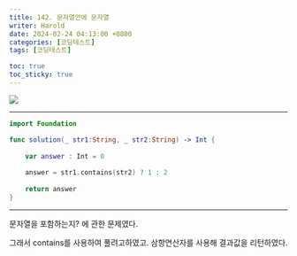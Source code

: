 ```yaml
---
title: 142. 문자열안에 문자열
writer: Harold
date: 2024-02-24 04:13:00 +0800
categories: [코딩테스트]
tags: [코딩테스트]

toc: true
toc_sticky: true
---
```

![](https://velog.velcdn.com/images/haroldfromk/post/9372d1dc-0e13-4113-a3a0-5a2a7abdbf71/image.png)

---
```swift
import Foundation

func solution(_ str1:String, _ str2:String) -> Int {
    
    var answer : Int = 0
    
    answer = str1.contains(str2) ? 1 : 2
    
    return answer
}
```
---

문자열을 포함하는지? 에 관한 문제였다.

그래서 contains를 사용하여 풀려고하였고. 삼항연산자를 사용해 결과값을 리턴하였다.